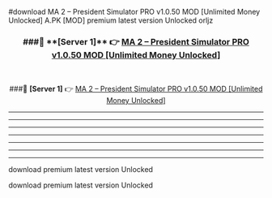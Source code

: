 #download MA 2 – President Simulator PRO v1.0.50 MOD [Unlimited Money Unlocked]  A.PK [MOD] premium latest version Unlocked orljz 



<div align="center">
<h3>###🔹 **[Server 1]** 👉 <a href="https://download1apk.web.app/">MA 2 – President Simulator PRO v1.0.50 MOD [Unlimited Money Unlocked] </a></h3><br>


###🔹 **[Server 1]** 👉 <a href="https://download1apk.web.app/">MA 2 – President Simulator PRO v1.0.50 MOD [Unlimited Money Unlocked] </a></h3>
</div>



----------------------------------------------------------

----------------------------------------------------------

----------------------------------------------------------

----------------------------------------------------------

----------------------------------------------------------

----------------------------------------------------------

----------------------------------------------------------

download premium latest version Unlocked

download premium latest version Unlocked
